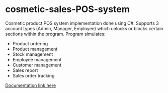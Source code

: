 # cosmetic-sales-POS-system
Cosmetic product POS system implementation done using C#. Supports 3 account types (Admin, Manager, Employee) which unlocks or blocks certain sections within the program. Program simulates:

- Product ordering
- Product management
- Stock management
- Employee management
- Customer management
- Sales report
- Sales order tracking

<a href="report.pdf">Documentation link here</a>
